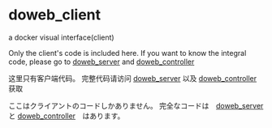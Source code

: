 # doweb_client
a docker visual interface(client)

Only the client's code is included here.
If you want to know the integral code, please go to [doweb_server](https://github.com/ChoungJX/doweb_server) and [doweb_controller](https://github.com/ChoungJX/doweb_controller)

这里只有客户端代码。
完整代码请访问 [doweb_server](https://github.com/ChoungJX/doweb_server) 以及 [doweb_controller](https://github.com/ChoungJX/doweb_controller) 获取

ここはクライアントのコードしかありません。
完全なコードは　[doweb_server](https://github.com/ChoungJX/doweb_server) と [doweb_controller](https://github.com/ChoungJX/doweb_controller)　はあります。